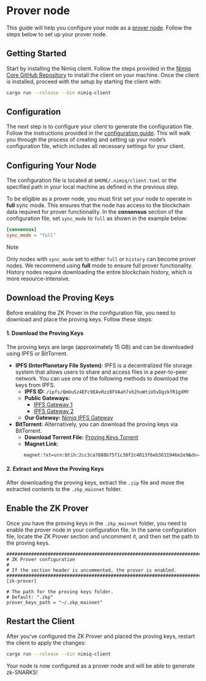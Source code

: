 # Prover node

This guide will help you configure your node as a [prover node](https://www.nimiq.com/developers/learn/protocol/prover-node). Follow the steps below to set up your prover node.

## Getting Started

Start by installing the Nimiq client. Follow the steps provided in the [Nimiq Core GitHub Repository](https://github.com/nimiq/core-rs-albatross/blob/albatross/README.md#installation) to install the client on your machine. Once the client is installed, proceed with the setup by starting the client with:

```bash
cargo run --release --bin nimiq-client
```

## Configuration
The next step is to configure your client to generate the configuration file. Follow the instructions provided in the [configuration guide](https://github.com/nimiq/core-rs-albatross?tab=readme-ov-file#configuration). This will walk you through the process of creating and setting up your node’s configuration file, which includes all necessary settings for your client.

## Configuring Your Node
The configuration file is located at `$HOME/.nimiq/client.toml` or the specified path in your local machine as defined in the previous step.

To be eligible as a prover node, you must first set your node to operate in **full** sync mode. This ensures that the node has access to the blockchain data required for prover functionality. In the **consensus** section of the configuration file, set `sync_mode` to `full` as shown in the example below:

```toml
[consensus]
sync_mode = "full"
```

> [!NOTE]
> Only nodes with `sync_mode` set to either `full` or `history` can become prover nodes. We recommend using **full** mode to ensure full prover functionality. History nodes require downloading the entire blockchain history, which is more resource-intensive.

## Download the Proving Keys

Before enabling the ZK Prover in the configuration file, you need to download and place the proving keys. Follow these steps:

#### 1. Download the Proving Keys
The proving keys are large (approximately 15 GB) and can be downloaded using IPFS or BitTorrent.
- **IPFS (InterPlanetary File System)**: IPFS is a decentralized file storage system that allows users to share and access files in a peer-to-peer network. You can use one of the following methods to download the keys from IPFS.
    - **IPFS ID:** `/ipfs/QmUuSz4EFc9EAvRzz8FVAah7xh2huWtiU5vDgzkfR1gXMY`
    - **Public Gateways:**
        - [IPFS Gateway 1](https://ipfs.io/ipfs/QmUuSz4EFc9EAvRzz8FVAah7xh2huWtiU5vDgzkfR1gXMY/)
        - [IPFS Gateway 2](https://bafybeidbrud57crri5xgdtvnipihzzdxjkghmebxlyseie5qha7sxwkj64.ipfs.dweb.link/)
    - **Our Gateway:** [Nimiq IPFS Gateway](https://ipfs.nimiq.io/ipfs/QmUuSz4EFc9EAvRzz8FVAah7xh2huWtiU5vDgzkfR1gXMY/)
- **BitTorrent**: Alternatively, you can download the proving keys via BitTorrent.
    - **Download Torrent File:** [Proving Keys Torrent](https://repo.nimiq.com/torrents/nimiq-mainnet-zkp-keys.torrent)
    - **Magnet Link**:
   ```bash
      magnet:?xt=urn:btih:2cc3ca7888b75f1c38f2c4013f6eb3631946e2e9&dn=nimiq-zkp-keys&tr=udp%3A%2F%2Ftorrent.nimiq.network%3A6969
   ```
#### 2. Extract and Move the Proving Keys
After downloading the proving keys, extract the `.zip` file and move the extracted contents to the `.zkp_mainnet` folder.

## Enable the ZK Prover

Once you have the proving keys in the `.zkp_mainnet` folder, you need to enable the prover node in your configuration file. In the same configuration file, locate the ZK Prover section and uncomment it, and then set the path to the proving keys.

    ##############################################################################
    # ZK Prover configuration
    #
    # If the section header is uncommented, the prover is enabled.
    ##############################################################################
    [zk-prover]

    # The path for the proving keys folder.
    # Default: ".zkp"
    prover_keys_path = "~/.zkp_mainnet"

## Restart the Client

After you’ve configured the ZK Prover and placed the proving keys, restart the client to apply the changes:

```bash
cargo run --release --bin nimiq-client
```

Your node is now configured as a prover node and will be able to generate zk-SNARKS!
